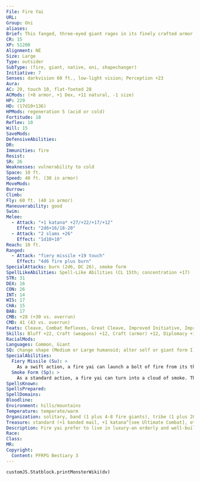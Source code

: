 ```yaml
---
File: Fire Yai
URL: 
Group: Oni
aliases: 
Brief: This fanged, three-eyed giant rages in its finely crafted armor, its skin as red as a smoldering ember.
CR: 15
XP: 51200
Alignment: NE
Size: Large
Type: outsider
SubType: (fire, giant, native, oni, shapechanger)
Initiative: 7
Senses: darkvision 60 ft., low-light vision; Perception +23
Aura: 
AC: 29, touch 10, flat-footed 28
ACMods: (+8 armor, +1 Dex, +11 natural, -1 size)
HP: 229
HD: (17d10+136)
HPMods: regeneration 5 (acid or cold)
Fortitude: 18
Reflex: 10
Will: 15
SaveMods: 
DefensiveAbilities: 
DR: 
Immunities: fire
Resist: 
SR: 26
Weaknesses: vulnerability to cold
Space: 10 ft.
Speed: 40 ft. (30 in armor)
MoveMods: 
Burrow: 
Climb: 
Fly: 60 ft. (40 in armor)
Maneuverability: good
Swim: 
Melee: 
  - Attack: "+1 katana* +27/+22/+17/+12"
    Effect: "2d6+16/18-20"
  - Attack: "2 slams +26"
    Effect: "1d10+10"
Reach: 10 ft.
Ranged: 
  - Attack: "fiery missile +19 touch"
    Effect: "4d6 fire plus burn"
SpecialAttacks: burn (2d6, DC 26), smoke form
SpellLikeAbilities: Spell-Like Abilities (CL 15th; concentration +17)  Constant-fly   At Will-darkness, invisibility (self only), scorching ray   3/day-charm monster (DC 16), deep slumber (DC 15), fireball (DC 15), fire shield (warm shield only), wall of fire   1/day-incendiary cloud (DC 20)
STR: 31
DEX: 16
CON: 26
INT: 14
WIS: 17
CHA: 15
BAB: 17
CMB: +28 (+30 vs. overrun)
CMD: 41 (43 vs. overrun)
Feats: Cleave, Combat Reflexes, Great Cleave, Improved Initiative, Improved Overrun, Iron Will, Lightning Reflexes, Power Attack, Vital Strike
Skills: Bluff +22, Craft (weapons) +12, Craft (armor) +12, Diplomacy +11, Disguise +11, Fly +19, Intimidate +22, Knowledge (arcana) +14, Perception +23, Sense Motive +23, Spellcraft +11, Use Magic Device +14
RacialMods: 
Languages: Common, Giant
SQ: change shape (Medium or Large humanoid; alter self or giant form I)
SpecialAbilities:
  Fiery Missile (Su): >
    As a swift action, a fire yai can launch a bolt of fire from its third eye. This attack has a range of 180 feet with no range increment.
  Smoke Form (Sp): >
    As a standard action, a fire yai can turn into a cloud of smoke. This functions like gaseous form, except the cloud has the properties of the smoke cloud from a pyrotechnics spell (Fort DC 26 negates the effects of the smoke cloud). The fire yai can end this ability as a standard action.
SpellsKnown: 
SpellsPrepared: 
SpellDomains: 
Bloodline: 
Environment: hills/mountains
Temperature: temperate/warm
Organization: solitary, band (1 plus 4-8 fire giants), tribe (1 plus 20-30 fire giants), or dynasty (1 plus 2-20 other oni)
Treasure: standard (+1 banded mail, +1 katana^[see Ultimate Combat], other treasure)
Description: Fire yai prefer to live in luxury-an orderly and well-built abode is essential. Even a lone fire yai prefers to build or inhabit a fortified stone dwelling in its territory, and surrounds itself with as many luxuries as it can acquire. Vain, greedy, and brutal, fire yai are the most impulsive of their kind-several tales tell of clever heroes taunting fire yai to act rashly. They rarely let challenges pass uncontested and react quickly to squelch any threat to their rule.  While many fire yai seek out tribes of fire giants to infiltrate and rule, not all follow this compulsion. Capable of assuming the form of many types of humanoid, some fire yai seek to subtly invade and eventually rule entire nations of humanoids from within.  A fire yai is 16 feet tall and weighs 7,000 pounds.
Race: 
Class: 
MR: 
Copyright:
  Content: PFRPG Bestiary 3
---
```

```dataviewjs
customJS.Statblock.printMonsterWiki(dv)
```
